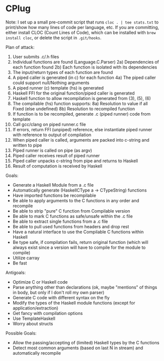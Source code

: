 # CPlug

Note: I set up a small pre-commit script that runs `cloc . | tee stats.txt` to print/show how many lines of code per language, etc. If you are committing, either install CLOC (Count Lines of Code), which can be installed with `brew install cloc`, or delete the script in `.git/hooks`.

Plan of attack:
 1)   User submits .c/.h files
 2)   Individual functions are found (Language.C.Parser)
    2a) Dependencies of each function found
    2b) Each function is isolated with its dependencies
 3)   The input/return types of each function are found
 4)   A piped caller is generated (in c) for each function
    4a) The piped caller could support null/Nothing arguments
 5)   A piped runner (c) template (hs) is generated
 6)   Haskell FFI for the original function/piped caller is generated
 7)   Haskell function to allow recompilation is generated from (3), (5), (6)
 8)   The compilable (hs) function supports:
    8a) Resolution to value if all Fixed (else undefined)
    8b) Resolution to recompiled function
 9)   If function is to be recompiled, generate .c (piped runner) code from template
10)   Call gcc/clang on piped runner.c file
11)   If errors, return FFI (unpiped) reference, else instantiate piped runner with reference to output of compilation
12)   When piped caller is called, arguments are packed into c-string and written to pipe
13)   Piped runner is called on pipe (as argv)
14)   Piped caller receives result of piped runner
15)   Piped caller unpacks c-string from pipe and returns to Haskell
16)   Result of computation is received by Haskell


Goals:
- Generate a Haskell Module from a .c file
- Automatically generate (HaskellCType a -> CTypeString) functions
- Have imported functions be recompilable
- Be able to apply arguments to the C functions in any order and recompile
- Be able to strip "pure" C function from Compilable version
- Be able to mark C functions as safe/unsafe within the .c file
- Be able to extract single functions from a .c file
- Be able to pull used functions from headers and drop rest
- Have a natural interface to use the Compilable C functions within Haskell
- Be type safe, if compilation fails, return original function (which will always exist since a version will have to compile for the module to compile)
- Utilize carray
- Be fast

Antigoals:
- Optimize C or Haskell code
- Parse anything other than declarations (ok, maybe "mentions" of things in body, but only if I don't roll my own parser)
- Generate C code with different syntax on the fly
- Modify the types of the Haskell module functions (except for application/extraction)
- Get fancy with compilation options
- Use TemplateHaskell
- Worry about structs

Possible Goals:
- Allow the passing/accepting of (limited) Haskell types by the C functions
- Detect most common arguments (based on last N in stream) and automatically recompile

